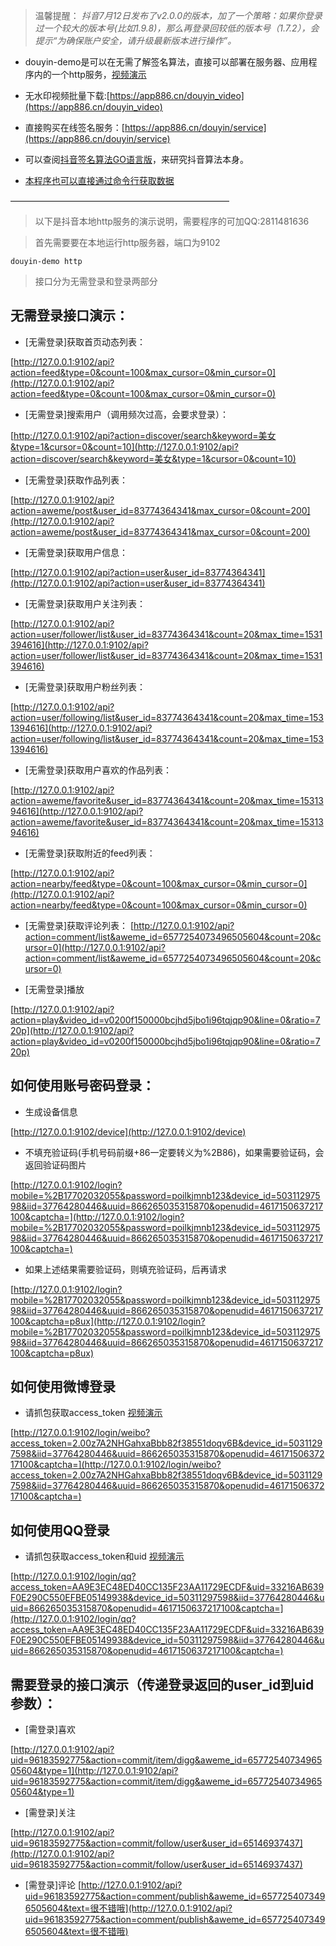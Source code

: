 > 温馨提醒：
*抖音7月12日发布了v2.0.0的版本，加了一个策略：如果你登录过一个较大的版本号(比如1.9.8)，那么再登录回较低的版本号（1.7.2），会提示“为确保账户安全，请升级最新版本进行操作”。*


+ douyin-demo是可以在无需了解签名算法，直接可以部署在服务器、应用程序内的一个http服务，[视频演示](http://yxshare.oss-cn-hangzhou.aliyuncs.com/douyin/http%E6%9C%AC%E5%9C%B0%E6%9C%8D%E5%8A%A1%E5%99%A8%E6%96%B9%E5%BC%8F%E8%8E%B7%E5%8F%96%E6%95%B0%E6%8D%AE.mp4)


+ 无水印视频批量下载:[https://app886.cn/douyin_video](https://app886.cn/douyin_video)
+ 直接购买在线签名服务：[https://app886.cn/douyin/service](https://app886.cn/douyin/service)
+ 可以查阅[抖音签名算法GO语言版](https://github.com/sweet8-asia/douyin-sign)，来研究抖音算法本身。
+ [本程序也可以直接通过命令行获取数据](https://github.com/sweet8-asia/douyin-demo/blob/master/%E9%80%9A%E8%BF%87%E5%91%BD%E4%BB%A4%E8%A1%8C%E6%96%B9%E5%BC%8F%E8%B0%83%E7%94%A8.md)

—————————————————————————

> 以下是抖音本地http服务的演示说明，需要程序的可加QQ:2811481636

> 首先需要要在本地运行http服务器，端口为9102

`douyin-demo http`


>接口分为无需登录和登录两部分


## 无需登录接口演示：
+ [无需登录]获取首页动态列表：

[http://127.0.0.1:9102/api?action=feed&type=0&count=100&max_cursor=0&min_cursor=0](http://127.0.0.1:9102/api?action=feed&type=0&count=100&max_cursor=0&min_cursor=0)

+ [无需登录]搜索用户（调用频次过高，会要求登录）：

[http://127.0.0.1:9102/api?action=discover/search&keyword=美女&type=1&cursor=0&count=10](http://127.0.0.1:9102/api?action=discover/search&keyword=美女&type=1&cursor=0&count=10)

+ [无需登录]获取作品列表：

[http://127.0.0.1:9102/api?action=aweme/post&user_id=83774364341&max_cursor=0&count=200](http://127.0.0.1:9102/api?action=aweme/post&user_id=83774364341&max_cursor=0&count=200)

+ [无需登录]获取用户信息：

[http://127.0.0.1:9102/api?action=user&user_id=83774364341](http://127.0.0.1:9102/api?action=user&user_id=83774364341)

+ [无需登录]获取用户关注列表：

[http://127.0.0.1:9102/api?action=user/follower/list&user_id=83774364341&count=20&max_time=1531394616](http://127.0.0.1:9102/api?action=user/follower/list&user_id=83774364341&count=20&max_time=1531394616)

+ [无需登录]获取用户粉丝列表：

[http://127.0.0.1:9102/api?action=user/following/list&user_id=83774364341&count=20&max_time=1531394616](http://127.0.0.1:9102/api?action=user/following/list&user_id=83774364341&count=20&max_time=1531394616)

+ [无需登录]获取用户喜欢的作品列表：

[http://127.0.0.1:9102/api?action=aweme/favorite&user_id=83774364341&count=20&max_time=1531394616](http://127.0.0.1:9102/api?action=aweme/favorite&user_id=83774364341&count=20&max_time=1531394616)

+ [无需登录]获取附近的feed列表：

[http://127.0.0.1:9102/api?action=nearby/feed&type=0&count=100&max_cursor=0&min_cursor=0](http://127.0.0.1:9102/api?action=nearby/feed&type=0&count=100&max_cursor=0&min_cursor=0)

+ [无需登录]获取评论列表：
[http://127.0.0.1:9102/api?action=comment/list&aweme_id=6577254073496505604&count=20&cursor=0](http://127.0.0.1:9102/api?action=comment/list&aweme_id=6577254073496505604&count=20&cursor=0)


+ [无需登录]播放 

[http://127.0.0.1:9102/api?action=play&video_id=v0200f150000bcjhd5jbo1i96tqjqp90&line=0&ratio=720p](http://127.0.0.1:9102/api?action=play&video_id=v0200f150000bcjhd5jbo1i96tqjqp90&line=0&ratio=720p)

## 如何使用账号密码登录：

+ 生成设备信息

[http://127.0.0.1:9102/device](http://127.0.0.1:9102/device)

+ 不填充验证码(手机号码前缀+86一定要转义为%2B86)，如果需要验证码，会返回验证码图片

[http://127.0.0.1:9102/login?mobile=%2B17702032055&password=poilkjmnb123&device_id=50311297598&iid=37764280446&uuid=866265035315870&openudid=4617150637217100&captcha=](http://127.0.0.1:9102/login?mobile=%2B17702032055&password=poilkjmnb123&device_id=50311297598&iid=37764280446&uuid=866265035315870&openudid=4617150637217100&captcha=)

+ 如果上述结果需要验证码，则填充验证码，后再请求

[http://127.0.0.1:9102/login?mobile=%2B17702032055&password=poilkjmnb123&device_id=50311297598&iid=37764280446&uuid=866265035315870&openudid=4617150637217100&captcha=p8ux](http://127.0.0.1:9102/login?mobile=%2B17702032055&password=poilkjmnb123&device_id=50311297598&iid=37764280446&uuid=866265035315870&openudid=4617150637217100&captcha=p8ux)

## 如何使用微博登录
+ 请抓包获取access_token  [视频演示](http://yxshare.oss-cn-hangzhou.aliyuncs.com/douyin/%E6%A8%A1%E6%8B%9F%E5%BE%AE%E5%8D%9A%E7%99%BB%E5%BD%95%E6%8A%96%E9%9F%B3%E5%90%8E%E7%9A%84%E7%82%B9%E8%B5%9E%E6%93%8D%E4%BD%9C.mp4)

[http://127.0.0.1:9102/login/weibo?access_token=2.00z7A2NHGahxaBbb82f38551doqv6B&device_id=50311297598&iid=37764280446&uuid=866265035315870&openudid=4617150637217100&captcha=](http://127.0.0.1:9102/login/weibo?access_token=2.00z7A2NHGahxaBbb82f38551doqv6B&device_id=50311297598&iid=37764280446&uuid=866265035315870&openudid=4617150637217100&captcha=)

## 如何使用QQ登录
+ 请抓包获取access_token和uid  [视频演示](http://yxshare.oss-cn-hangzhou.aliyuncs.com/douyin/%E6%A8%A1%E6%8B%9Fqq%E7%99%BB%E5%BD%95%E6%8A%96%E9%9F%B3.mp4)

[http://127.0.0.1:9102/login/qq?access_token=AA9E3EC48ED40CC135F23AA11729ECDF&uid=33216AB639F0E290C550EFBE05149938&device_id=50311297598&iid=37764280446&uuid=866265035315870&openudid=4617150637217100&captcha=](http://127.0.0.1:9102/login/qq?access_token=AA9E3EC48ED40CC135F23AA11729ECDF&uid=33216AB639F0E290C550EFBE05149938&device_id=50311297598&iid=37764280446&uuid=866265035315870&openudid=4617150637217100&captcha=)



## 需要登录的接口演示（传递登录返回的user_id到uid参数）：

+ [需登录]喜欢 

[http://127.0.0.1:9102/api?uid=96183592775&action=commit/item/digg&aweme_id=6577254073496505604&type=1](http://127.0.0.1:9102/api?uid=96183592775&action=commit/item/digg&aweme_id=6577254073496505604&type=1)

+ [需登录]关注 

[http://127.0.0.1:9102/api?uid=96183592775&action=commit/follow/user&user_id=65146937437](http://127.0.0.1:9102/api?uid=96183592775&action=commit/follow/user&user_id=65146937437)

+ [需登录]评论 
[http://127.0.0.1:9102/api?uid=96183592775&action=comment/publish&aweme_id=6577254073496505604&text=很不错哦](http://127.0.0.1:9102/api?uid=96183592775&action=comment/publish&aweme_id=6577254073496505604&text=很不错哦)

